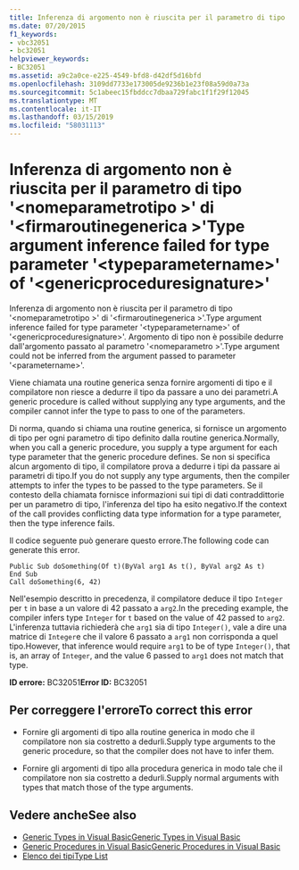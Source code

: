 ```yaml
---
title: Inferenza di argomento non è riuscita per il parametro di tipo '<typeparametername>'di'<genericproceduresignature>'
ms.date: 07/20/2015
f1_keywords:
- vbc32051
- bc32051
helpviewer_keywords:
- BC32051
ms.assetid: a9c2a0ce-e225-4549-bfd8-d42df5d16bfd
ms.openlocfilehash: 3109dd7733e173005de9236b1e23f08a59d0a73a
ms.sourcegitcommit: 5c1abeec15fbddcc7dbaa729fabc1f1f29f12045
ms.translationtype: MT
ms.contentlocale: it-IT
ms.lasthandoff: 03/15/2019
ms.locfileid: "58031113"
---
```

# <a name="type-argument-inference-failed-for-type-parameter-typeparametername-of-genericproceduresignature"></a><span data-ttu-id="9cd72-102">Inferenza di argomento non è riuscita per il parametro di tipo '\<nomeparametrotipo >' di '\<firmaroutinegenerica >'</span><span class="sxs-lookup"><span data-stu-id="9cd72-102">Type argument inference failed for type parameter '\<typeparametername>' of '\<genericproceduresignature>'</span></span>
<span data-ttu-id="9cd72-103">Inferenza di argomento non è riuscita per il parametro di tipo '\<nomeparametrotipo >' di '\<firmaroutinegenerica >'.</span><span class="sxs-lookup"><span data-stu-id="9cd72-103">Type argument inference failed for type parameter '\<typeparametername>' of '\<genericproceduresignature>'.</span></span> <span data-ttu-id="9cd72-104">Argomento di tipo non è possibile dedurre dall'argomento passato al parametro '\<nomeparametro >'.</span><span class="sxs-lookup"><span data-stu-id="9cd72-104">Type argument could not be inferred from the argument passed to parameter '\<parametername>'.</span></span>  
  
 <span data-ttu-id="9cd72-105">Viene chiamata una routine generica senza fornire argomenti di tipo e il compilatore non riesce a dedurre il tipo da passare a uno dei parametri.</span><span class="sxs-lookup"><span data-stu-id="9cd72-105">A generic procedure is called without supplying any type arguments, and the compiler cannot infer the type to pass to one of the parameters.</span></span>  
  
 <span data-ttu-id="9cd72-106">Di norma, quando si chiama una routine generica, si fornisce un argomento di tipo per ogni parametro di tipo definito dalla routine generica.</span><span class="sxs-lookup"><span data-stu-id="9cd72-106">Normally, when you call a generic procedure, you supply a type argument for each type parameter that the generic procedure defines.</span></span> <span data-ttu-id="9cd72-107">Se non si specifica alcun argomento di tipo, il compilatore prova a dedurre i tipi da passare ai parametri di tipo.</span><span class="sxs-lookup"><span data-stu-id="9cd72-107">If you do not supply any type arguments, then the compiler attempts to infer the types to be passed to the type parameters.</span></span> <span data-ttu-id="9cd72-108">Se il contesto della chiamata fornisce informazioni sui tipi di dati contraddittorie per un parametro di tipo, l'inferenza del tipo ha esito negativo.</span><span class="sxs-lookup"><span data-stu-id="9cd72-108">If the context of the call provides conflicting data type information for a type parameter, then the type inference fails.</span></span>  
  
 <span data-ttu-id="9cd72-109">Il codice seguente può generare questo errore.</span><span class="sxs-lookup"><span data-stu-id="9cd72-109">The following code can generate this error.</span></span>  
  
```  
Public Sub doSomething(Of t)(ByVal arg1 As t(), ByVal arg2 As t)  
End Sub  
Call doSomething(6, 42)  
```  
  
 <span data-ttu-id="9cd72-110">Nell'esempio descritto in precedenza, il compilatore deduce il tipo `Integer` per `t` in base a un valore di 42 passato a `arg2`.</span><span class="sxs-lookup"><span data-stu-id="9cd72-110">In the preceding example, the compiler infers type `Integer` for `t` based on the value of 42 passed to `arg2`.</span></span> <span data-ttu-id="9cd72-111">L'inferenza tuttavia richiederà che `arg1` sia di tipo `Integer()`, vale a dire una matrice di `Integer`e che il valore 6 passato a `arg1` non corrisponda a quel tipo.</span><span class="sxs-lookup"><span data-stu-id="9cd72-111">However, that inference would require `arg1` to be of type `Integer()`, that is, an array of `Integer`, and the value 6 passed to `arg1` does not match that type.</span></span>  
  
 <span data-ttu-id="9cd72-112">**ID errore:** BC32051</span><span class="sxs-lookup"><span data-stu-id="9cd72-112">**Error ID:** BC32051</span></span>  
  
## <a name="to-correct-this-error"></a><span data-ttu-id="9cd72-113">Per correggere l'errore</span><span class="sxs-lookup"><span data-stu-id="9cd72-113">To correct this error</span></span>  
  
-   <span data-ttu-id="9cd72-114">Fornire gli argomenti di tipo alla routine generica in modo che il compilatore non sia costretto a dedurli.</span><span class="sxs-lookup"><span data-stu-id="9cd72-114">Supply type arguments to the generic procedure, so that the compiler does not have to infer them.</span></span>  
  
-   <span data-ttu-id="9cd72-115">Fornire gli argomenti di tipo alla procedura generica in modo tale che il compilatore non sia costretto a dedurli.</span><span class="sxs-lookup"><span data-stu-id="9cd72-115">Supply normal arguments with types that match those of the type arguments.</span></span>  
  
## <a name="see-also"></a><span data-ttu-id="9cd72-116">Vedere anche</span><span class="sxs-lookup"><span data-stu-id="9cd72-116">See also</span></span>

- [<span data-ttu-id="9cd72-117">Generic Types in Visual Basic</span><span class="sxs-lookup"><span data-stu-id="9cd72-117">Generic Types in Visual Basic</span></span>](../../visual-basic/programming-guide/language-features/data-types/generic-types.md)
- [<span data-ttu-id="9cd72-118">Generic Procedures in Visual Basic</span><span class="sxs-lookup"><span data-stu-id="9cd72-118">Generic Procedures in Visual Basic</span></span>](../../visual-basic/programming-guide/language-features/data-types/generic-procedures.md)
- [<span data-ttu-id="9cd72-119">Elenco dei tipi</span><span class="sxs-lookup"><span data-stu-id="9cd72-119">Type List</span></span>](../../visual-basic/language-reference/statements/type-list.md)
